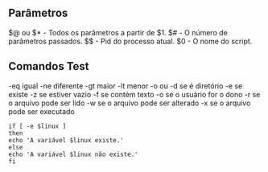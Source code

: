 ## Parâmetros
$@ ou $* - Todos os parâmetros a partir de $1.
$# - O número de parâmetros passados.
$$ - Pid do processo atual.
$0 - O nome do script.

## Comandos Test
-eq igual
-ne diferente
-gt maior
-lt menor
-o ou
-d se é diretório
-e se existe
-z se estiver vazio
-f se contém texto
-o se o usuário for o dono
-r se o arquivo pode ser lido
-w se o arquivo pode ser alterado
-x se o arquivo pode ser executado

``` 
if [ -e $linux ]
then
echo 'A variável $linux existe.'
else
echo 'A variável $linux não existe.'
fi
```
